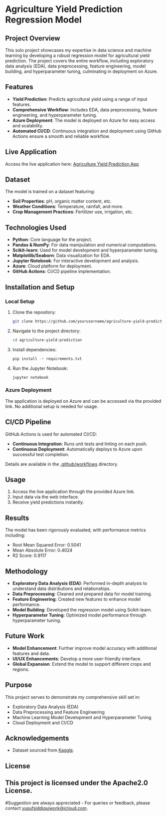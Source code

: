 # Agriculture Yield Prediction Regression Model

## Project Overview
This solo project showcases my expertise in data science and machine learning by developing a robust regression model for agricultural yield prediction. The project covers the entire workflow, including exploratory data analysis (EDA), data preprocessing, feature engineering, model building, and hyperparameter tuning, culminating in deployment on Azure.

## Features
- **Yield Prediction**: Predicts agricultural yield using a range of input features.
- **Comprehensive Workflow**: Includes EDA, data preprocessing, feature engineering, and hyperparameter tuning.
- **Azure Deployment**: The model is deployed on Azure for easy access and scalability.
- **Automated CI/CD**: Continuous integration and deployment using GitHub Actions ensure a smooth and reliable workflow.

## Live Application
Access the live application here: [Agriculture Yield Prediction App](https://agricultural-yield-predicition-project-d0excudddneufzam.uaenorth-01.azurewebsites.net/)

## Dataset
The model is trained on a dataset featuring:
- **Soil Properties**: pH, organic matter content, etc.
- **Weather Conditions**: Temperature, rainfall, and more.
- **Crop Management Practices**: Fertilizer use, irrigation, etc.

## Technologies Used
- **Python**: Core language for the project.
- **Pandas & NumPy**: For data manipulation and numerical computations.
- **Scikit-learn**: Used for model development and hyperparameter tuning.
- **Matplotlib/Seaborn**: Data visualization for EDA.
- **Jupyter Notebook**: For interactive development and analysis.
- **Azure**: Cloud platform for deployment.
- **GitHub Actions**: CI/CD pipeline implementation.

## Installation and Setup
### Local Setup
1. Clone the repository:
    ```bash
    git clone https://github.com/yourusername/agriculture-yield-prediction.git
    ```
2. Navigate to the project directory:
    ```bash
    cd agriculture-yield-prediction
    ```
3. Install dependencies:
    ```bash
    pip install -r requirements.txt
    ```
4. Run the Jupyter Notebook:
    ```bash
    jupyter notebook
    ```

### Azure Deployment
The application is deployed on Azure and can be accessed via the provided link. No additional setup is needed for usage.

## CI/CD Pipeline
GitHub Actions is used for automated CI/CD:
- **Continuous Integration**: Runs unit tests and linting on each push.
- **Continuous Deployment**: Automatically deploys to Azure upon successful test completion.

Details are available in the [.github/workflows](.github/workflows) directory.

## Usage
1. Access the live application through the provided Azure link.
2. Input data via the web interface.
3. Receive yield predictions instantly.

## Results
The model has been rigorously evaluated, with performance metrics including:
- Root Mean Squared Error: 0.5041
- Mean Absolute Error: 0.4024
- R2 Score: 0.9117

## Methodology
- **Exploratory Data Analysis (EDA)**: Performed in-depth analysis to understand data distributions and relationships.
- **Data Preprocessing**: Cleaned and prepared data for model training.
- **Feature Engineering**: Created new features to enhance model performance.
- **Model Building**: Developed the regression model using Scikit-learn.
- **Hyperparameter Tuning**: Optimized model performance through hyperparameter tuning.

## Future Work
- **Model Enhancement**: Further improve model accuracy with additional features and data.
- **UI/UX Enhancements**: Develop a more user-friendly interface.
- **Global Expansion**: Extend the model to support different crops and regions.

## Purpose
This project serves to demonstrate my comprehensive skill set in:
- Exploratory Data Analysis (EDA)
- Data Preprocessing and Feature Engineering
- Machine Learning Model Development and Hyperparameter Tuning
- Cloud Deployment and CI/CD

## Acknowledgements
- Dataset sourced from [Kaggle](https://www.kaggle.com/datasets/samuelotiattakorah/agriculture-crop-yield).

## License
This project is licensed under the Apache2.0 License.
---
#Suggestion are always appreciated -
For queries or feedback, please contact yusufsiddiquiwork@icloud.com.
 
